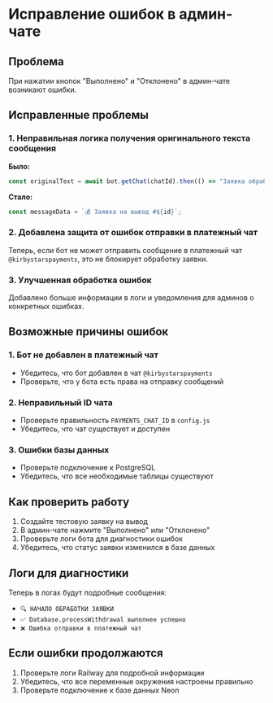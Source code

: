 # Исправление ошибок в админ-чате

## Проблема
При нажатии кнопок "Выполнено" и "Отклонено" в админ-чате возникают ошибки.

## Исправленные проблемы

### 1. Неправильная логика получения оригинального текста сообщения
**Было:**
```javascript
const originalText = await bot.getChat(chatId).then(() => "Заявка обработана");
```

**Стало:**
```javascript
const messageData = `💰 Заявка на вывод #${id}`;
```

### 2. Добавлена защита от ошибок отправки в платежный чат
Теперь, если бот не может отправить сообщение в платежный чат `@kirbystarspayments`, это не блокирует обработку заявки.

### 3. Улучшенная обработка ошибок
Добавлено больше информации в логи и уведомления для админов о конкретных ошибках.

## Возможные причины ошибок

### 1. Бот не добавлен в платежный чат
- Убедитесь, что бот добавлен в чат `@kirbystarspayments`
- Проверьте, что у бота есть права на отправку сообщений

### 2. Неправильный ID чата
- Проверьте правильность `PAYMENTS_CHAT_ID` в `config.js`
- Убедитесь, что чат существует и доступен

### 3. Ошибки базы данных
- Проверьте подключение к PostgreSQL
- Убедитесь, что все необходимые таблицы существуют

## Как проверить работу

1. Создайте тестовую заявку на вывод
2. В админ-чате нажмите "Выполнено" или "Отклонено"
3. Проверьте логи бота для диагностики ошибок
4. Убедитесь, что статус заявки изменился в базе данных

## Логи для диагностики

Теперь в логах будут подробные сообщения:
- `🔍 НАЧАЛО ОБРАБОТКИ ЗАЯВКИ`
- `✅ Database.processWithdrawal выполнен успешно`
- `❌ Ошибка отправки в платежный чат`

## Если ошибки продолжаются

1. Проверьте логи Railway для подробной информации
2. Убедитесь, что все переменные окружения настроены правильно
3. Проверьте подключение к базе данных Neon
